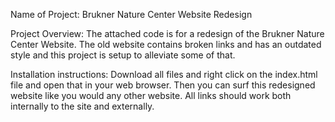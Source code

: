 Name of Project: Brukner Nature Center Website Redesign

Project Overview: The attached code is for a redesign of the Brukner 
Nature Center Website. The old website contains broken links and has
an outdated style and this project is setup to alleviate some of that. 

Installation instructions: Download all files and right click on the index.html
file and open that in your web browser. Then you can surf this redesigned website
like you would any other website. All links should work both internally to the
site and externally. 

